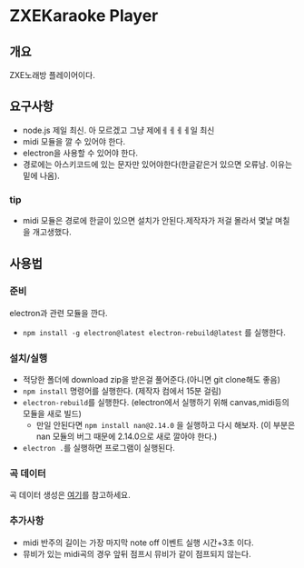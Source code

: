 # ZXEKaraoke Player
## 개요
ZXE노래방 플레이어이다.
## 요구사항
- node.js 제일 최신. 아 모르겠고 그냥 제에ㅔㅔㅔㅔ일 최신
- midi 모듈을 깔 수 있어야 한다.
- electron을 사용할 수 있어야 한다.
- 경로에는 아스키코드에 있는 문자만 있어야한다(한글같은거 있으면 오류남. 이유는 밑에 나옴).
### tip
- midi 모듈은 경로에 한글이 있으면 설치가 안된다.제작자가 저걸 몰라서 몇날 며칠을 개고생했다.
## 사용법
### 준비
electron과 관련 모듈을 깐다.
- `npm install -g electron@latest electron-rebuild@latest` 를 실행한다.
### 설치/실행
- 적당한 폴더에 download zip을 받은걸 풀어준다.(아니면 git clone해도 좋음)
- `npm install` 명령어를 실행한다. (제작자 컴에서 15분 걸림)
- `electron-rebuild`를 실행한다. (electron에서 실행하기 위해 canvas,midi등의 모듈을 새로 빌드)
  - 만일 안된다면 `npm install nan@2.14.0` 을 실행하고 다시 해보자. (이 부분은 nan 모듈의 버그 때문에 2.14.0으로 새로 깔아야 한다.)
- `electron .`를 실행하면 프로그램이 실행된다.
### 곡 데이터
곡 데이터 생성은 [여기](./manual/song_data.md)를 참고하세요.

### 추가사항
- midi 반주의 길이는 가장 마지막 note off 이벤트 실행 시간+3초 이다.
- 뮤비가 있는 midi곡의 경우 앞뒤 점프시 뮤비가 같이 점프되지 않는다.
